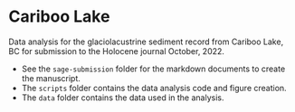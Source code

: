# Cariboo Lake

Data analysis for the glaciolacustrine sediment record from Cariboo Lake, BC for submission to the Holocene journal October, 2022.

- See the `sage-submission` folder for the markdown documents to create the manuscript.
- The `scripts` folder contains the data analysis code and figure creation.
- The `data` folder contains the data used in the analysis.
